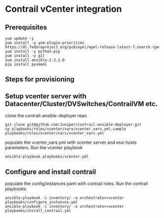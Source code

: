 # Contrail vCenter integration

## Prerequisites

    yum update -y
    yum install -y yum-plugin-priorities https://dl.fedoraproject.org/pub/epel/epel-release-latest-7.noarch.rpm
    yum install -y python-pip
    yum install -y git
    yum install ansible-2.3.2.0
    pip install pyvmomi

## Steps for provisioning
## Setup vcenter server with Datacenter/Cluster/DVSwitches/ContrailVM etc.

clone the contrail-ansible-deployer repo

    git clone git@github.com:Juniper/contrail-ansible-deployer.git
    cp playbooks/roles/vcenter/vars/vcenter_vars.yml.sample playbooks/roles/vcenter/vars/vcenter_vars.yml

populate the vcenter_vars.yml with vcenter server and esxi hosts parameters.
Run the vcenter playbook

    ansible-playbook playbooks/vcenter.yml

## Configure and install contrail

populate the config/instances.yaml with contrail roles.
Run the contrail playbooks

    ansible-playbook -i inventory/ -e orchestrator=vcenter playbooks/configure_instances.yml
    ansible-playbook -i inventory/ -e orchestrator=vcenter playbooks/install_contrail.yml

